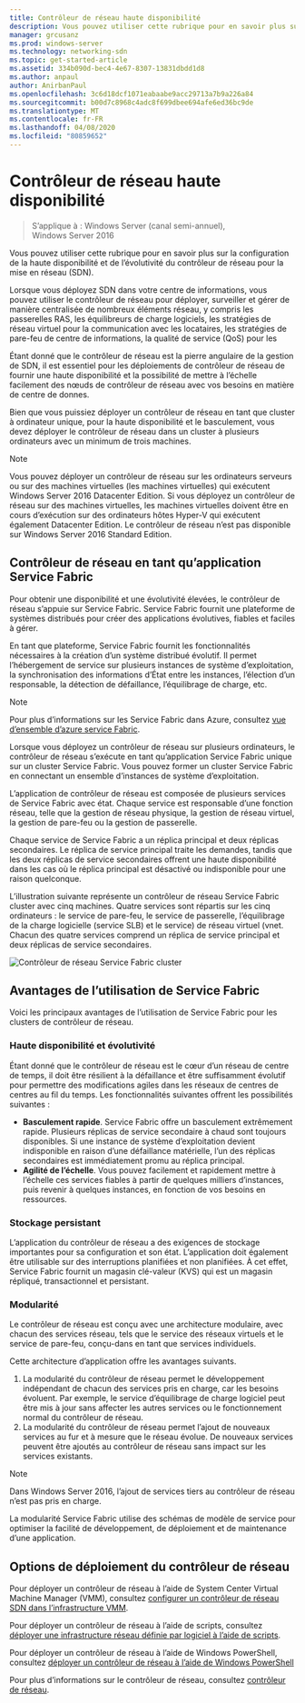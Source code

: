 ```yaml
---
title: Contrôleur de réseau haute disponibilité
description: Vous pouvez utiliser cette rubrique pour en savoir plus sur la haute disponibilité du contrôleur de réseau pour la mise en réseau SDN (Software Defined Networking) dans Windows Server 2016.
manager: grcusanz
ms.prod: windows-server
ms.technology: networking-sdn
ms.topic: get-started-article
ms.assetid: 334b090d-bec4-4e67-8307-13831dbdd1d8
ms.author: anpaul
author: AnirbanPaul
ms.openlocfilehash: 3c6d18dcf1071eabaabe9acc29713a7b9a226a84
ms.sourcegitcommit: b00d7c8968c4adc8f699dbee694afe6ed36bc9de
ms.translationtype: MT
ms.contentlocale: fr-FR
ms.lasthandoff: 04/08/2020
ms.locfileid: "80859652"
---
```

# <a name="network-controller-high-availability"></a>Contrôleur de réseau haute disponibilité

>S’applique à : Windows Server (canal semi-annuel), Windows Server 2016

Vous pouvez utiliser cette rubrique pour en savoir plus sur la configuration de la haute disponibilité et de l’évolutivité du contrôleur de réseau pour la mise en réseau \(SDN\).

Lorsque vous déployez SDN dans votre centre de informations, vous pouvez utiliser le contrôleur de réseau pour déployer, surveiller et gérer de manière centralisée de nombreux éléments réseau, y compris les passerelles RAS, les équilibreurs de charge logiciels, les stratégies de réseau virtuel pour la communication avec les locataires, les stratégies de pare-feu de centre de informations, la qualité de service \(QoS\) pour les

Étant donné que le contrôleur de réseau est la pierre angulaire de la gestion de SDN, il est essentiel pour les déploiements de contrôleur de réseau de fournir une haute disponibilité et la possibilité de mettre à l’échelle facilement des nœuds de contrôleur de réseau avec vos besoins en matière de centre de donnes.

Bien que vous puissiez déployer un contrôleur de réseau en tant que cluster à ordinateur unique, pour la haute disponibilité et le basculement, vous devez déployer le contrôleur de réseau dans un cluster à plusieurs ordinateurs avec un minimum de trois machines.

>[!NOTE]
>Vous pouvez déployer un contrôleur de réseau sur les ordinateurs serveurs ou sur des machines virtuelles \(les machines virtuelles\) qui exécutent Windows Server 2016 Datacenter Edition. Si vous déployez un contrôleur de réseau sur des machines virtuelles, les machines virtuelles doivent être en cours d’exécution sur des ordinateurs hôtes Hyper-V qui exécutent également Datacenter Edition. Le contrôleur de réseau n’est pas disponible sur Windows Server 2016 Standard Edition.

## <a name="network-controller-as-a-service-fabric-application"></a>Contrôleur de réseau en tant qu’application Service Fabric

Pour obtenir une disponibilité et une évolutivité élevées, le contrôleur de réseau s’appuie sur Service Fabric. Service Fabric fournit une plateforme de systèmes distribués pour créer des applications évolutives, fiables et faciles à gérer.

En tant que plateforme, Service Fabric fournit les fonctionnalités nécessaires à la création d’un système distribué évolutif. Il permet l’hébergement de service sur plusieurs instances de système d’exploitation, la synchronisation des informations d’État entre les instances, l’élection d’un responsable, la détection de défaillance, l’équilibrage de charge, etc.

>[!NOTE]
>Pour plus d’informations sur les Service Fabric dans Azure, consultez [vue d’ensemble d’azure service Fabric](https://docs.microsoft.com/azure/service-fabric/service-fabric-overview).

Lorsque vous déployez un contrôleur de réseau sur plusieurs ordinateurs, le contrôleur de réseau s’exécute en tant qu’application Service Fabric unique sur un cluster Service Fabric. Vous pouvez former un cluster Service Fabric en connectant un ensemble d’instances de système d’exploitation.

L’application de contrôleur de réseau est composée de plusieurs services de Service Fabric avec état. Chaque service est responsable d’une fonction réseau, telle que la gestion de réseau physique, la gestion de réseau virtuel, la gestion de pare-feu ou la gestion de passerelle. 

Chaque service de Service Fabric a un réplica principal et deux réplicas secondaires. Le réplica de service principal traite les demandes, tandis que les deux réplicas de service secondaires offrent une haute disponibilité dans les cas où le réplica principal est désactivé ou indisponible pour une raison quelconque.

L’illustration suivante représente un contrôleur de réseau Service Fabric cluster avec cinq machines. Quatre services sont répartis sur les cinq ordinateurs : le service de pare-feu, le service de passerelle, l’équilibrage de la charge logicielle \(service SLB\) et le service\) de réseau virtuel \(vnet.  Chacun des quatre services comprend un réplica de service principal et deux réplicas de service secondaires.

![Contrôleur de réseau Service Fabric cluster](../../../media/Network-Controller-HA/Network-Controller-HA.jpg)

## <a name="advantages-of-using-service-fabric"></a>Avantages de l’utilisation de Service Fabric

Voici les principaux avantages de l’utilisation de Service Fabric pour les clusters de contrôleur de réseau.

### <a name="high-availability-and-scalability"></a>Haute disponibilité et évolutivité

Étant donné que le contrôleur de réseau est le cœur d’un réseau de centre de temps, il doit être résilient à la défaillance et être suffisamment évolutif pour permettre des modifications agiles dans les réseaux de centres de centres au fil du temps. Les fonctionnalités suivantes offrent les possibilités suivantes : 

- **Basculement rapide**. Service Fabric offre un basculement extrêmement rapide. Plusieurs réplicas de service secondaire à chaud sont toujours disponibles. Si une instance de système d’exploitation devient indisponible en raison d’une défaillance matérielle, l’un des réplicas secondaires est immédiatement promu au réplica principal. 
- **Agilité de l’échelle**. Vous pouvez facilement et rapidement mettre à l’échelle ces services fiables à partir de quelques milliers d’instances, puis revenir à quelques instances, en fonction de vos besoins en ressources. 

### <a name="persistent-storage"></a>Stockage persistant

L’application du contrôleur de réseau a des exigences de stockage importantes pour sa configuration et son état. L’application doit également être utilisable sur des interruptions planifiées et non planifiées. À cet effet, Service Fabric fournit un magasin clé-valeur \(KVS\) qui est un magasin répliqué, transactionnel et persistant.

### <a name="modularity"></a>Modularité

Le contrôleur de réseau est conçu avec une architecture modulaire, avec chacun des services réseau, tels que le service des réseaux virtuels et le service de pare-feu, conçu\-dans en tant que services individuels. 

Cette architecture d’application offre les avantages suivants.

1. La modularité du contrôleur de réseau permet le développement indépendant de chacun des services pris en charge, car les besoins évoluent. Par exemple, le service d’équilibrage de charge logiciel peut être mis à jour sans affecter les autres services ou le fonctionnement normal du contrôleur de réseau.
2. La modularité du contrôleur de réseau permet l’ajout de nouveaux services au fur et à mesure que le réseau évolue. De nouveaux services peuvent être ajoutés au contrôleur de réseau sans impact sur les services existants.

>[!NOTE]
>Dans Windows Server 2016, l’ajout de services tiers au contrôleur de réseau n’est pas pris en charge.

La modularité Service Fabric utilise des schémas de modèle de service pour optimiser la facilité de développement, de déploiement et de maintenance d’une application.

## <a name="network-controller-deployment-options"></a>Options de déploiement du contrôleur de réseau

Pour déployer un contrôleur de réseau à l’aide de System Center Virtual Machine Manager \(VMM\), consultez [configurer un contrôleur de réseau SDN dans l’infrastructure VMM](https://technet.microsoft.com/system-center-docs/vmm/scenario/sdn-network-controller).

Pour déployer un contrôleur de réseau à l’aide de scripts, consultez [déployer une infrastructure réseau définie par logiciel à l’aide de scripts](../../deploy/Deploy-a-Software-Defined-Network-infrastructure-using-scripts.md).

Pour déployer un contrôleur de réseau à l’aide de Windows PowerShell, consultez [déployer un contrôleur de réseau à l’aide de Windows PowerShell](../../deploy/Deploy-Network-Controller-using-Windows-PowerShell.md)

Pour plus d’informations sur le contrôleur de réseau, consultez [contrôleur de réseau](Network-Controller.md).